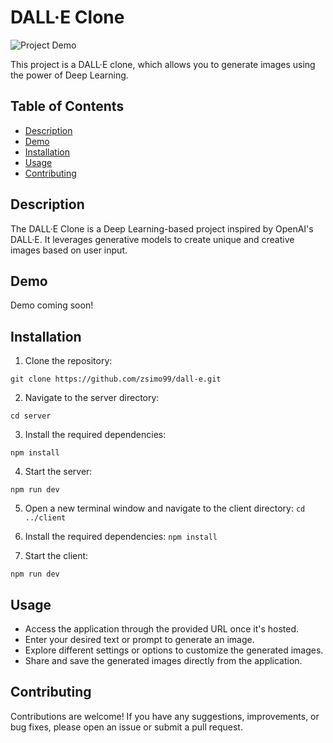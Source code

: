 # DALL·E Clone

![Project Demo](demo.gif)

This project is a DALL·E clone, which allows you to generate images using the power of Deep Learning.

## Table of Contents

- [Description](#description)
- [Demo](#demo)
- [Installation](#installation)
- [Usage](#usage)
- [Contributing](#contributing)

## Description

The DALL·E Clone is a Deep Learning-based project inspired by OpenAI's DALL·E. It leverages generative models to create unique and creative images based on user input.

## Demo

Demo coming soon!

## Installation

1. Clone the repository:

`git clone https://github.com/zsimo99/dall-e.git`


2. Navigate to the server directory:

`cd server`

3. Install the required dependencies:

`npm install`


4. Start the server:

`npm run dev`


5. Open a new terminal window and navigate to the client directory:
`cd ../client`

6. Install the required dependencies:
`npm install`

7. Start the client:

`npm run dev`

## Usage

- Access the application through the provided URL once it's hosted.
- Enter your desired text or prompt to generate an image.
- Explore different settings or options to customize the generated images.
- Share and save the generated images directly from the application.

## Contributing

Contributions are welcome! If you have any suggestions, improvements, or bug fixes, please open an issue or submit a pull request.

